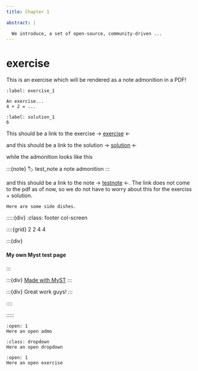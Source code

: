 ```yaml
---
title: Chapter 1

abstract: |

  We introduce, a set of open-source, community-driven ...
---
```


# exercise

This is an exercise which will be rendered as a note admonition in a PDF! 

```{exercise} Name exercise
:label: exercise_1

An exercise...
4 + 2 = ...
```

```{solution} exercise_1
:label: solution_1
6
```

This should be a link to the exercise ->  [exercise](#exercise_1) <-

and this should be a link to the solution ->  [solution](#solution_1) <-

while the admonition looks like this

:::{note}
:label: test_note
a note admonition
:::

and this should be a link to the note -> [testnote](#test_note) <-. The link does not come to the pdf as of now, so we do not have to worry about this for the exerciss + solution.

```{intermezzo} No name
Here are some side dishes.
```




:::::{div}
:class: footer col-screen

::::{grid} 2 2 4 4

:::{div}
<h4>My own Myst test page</h4>

:::

:::{div}
[Made with MyST](https://mystmd.org/)
:::

:::{div}
Great work guys!
:::

::::

:::::

```{admonition}
:open: 1
Here an open admo
```

```{admonition}
:class: dropdown
Here an open dropdown
```

```{exercise}
:open: 1
Here an open exercise
```
